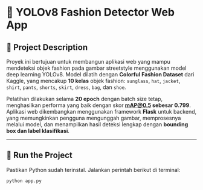 # 👗 YOLOv8 Fashion Detector Web App

## 📌 Project Description

Proyek ini bertujuan untuk membangun aplikasi web yang mampu mendeteksi objek fashion pada gambar streetstyle menggunakan model deep learning YOLOv8. Model dilatih dengan **Colorful Fashion Dataset** dari Kaggle, yang mencakup **10 kelas** objek fashion: `sunglass`, `hat`, `jacket`, `shirt`, `pants`, `shorts`, `skirt`, `dress`, `bag`, dan `shoe`.

Pelatihan dilakukan selama **20 epoch** dengan batch size tetap, menghasilkan performa yang baik dengan skor **mAP@0.5 sebesar 0.799**. Aplikasi web dikembangkan menggunakan framework **Flask** untuk backend, yang memungkinkan pengguna mengunggah gambar, memprosesnya melalui model, dan menampilkan hasil deteksi lengkap dengan **bounding box dan label klasifikasi**.

---

## 🚀 Run the Project

Pastikan Python sudah terinstal. Jalankan perintah berikut di terminal:

```bash
python app.py
